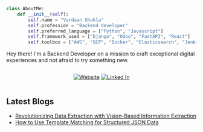 ```python
class AboutMe:
    def __init__(self):
        self.name = "Vardaan Shukla"
        self.profession = "Backend developer"
        self.preferred_language = ["Python", "Javascript"]
        self.framework_used = ["Django", "Odoo", "FastAPI", "React"]
        self.toolbox = ["AWS", "GCP", "Docker", "Elasticsearch", "Jenkins"]
```

Hey there! I'm a Backend Developer on a mission to craft exceptional digital experiences and not afraid to try something new.
<div style="display:flex;justify-content:center;">

[![Website](https://img.shields.io/badge/Website-white?style=for-the-badge&logo=googlechrome&logoColor=orange)](https://vardaanshukla.in) [![Linked In](https://img.shields.io/badge/LinkedIn-0077B5?style=for-the-badge&logo=linkedin&logoColor=white)](https://in.linkedin.com/in/vardaan-shukla)
</div>

## Latest Blogs

- [Revolutionizing Data Extraction with Vision-Based Information Extraction](https://vardaanshukla.notion.site/Revolutionizing-Data-Extraction-with-Vision-Based-Information-Extraction-4539ceb580cf46148486aaf6200730cf)
- [How to Use Template Matching for Structured JSON Data](https://vardaanshukla.notion.site/How-to-Use-Template-Matching-for-Structured-JSON-Data-30a987a51de14feba5b61f008802c803)
